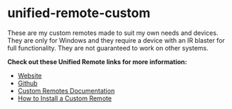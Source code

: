 # unified-remote-custom

These are my custom remotes made to suit my own needs and devices. They are only for Windows and they require a device with an IR blaster for full functionality. They are not guaranteed to work on other systems.

**Check out these Unified Remote links for more information:**

* [Website](http://www.unifiedremote.com/)
* [Github](https://github.com/unifiedremote)
* [Custom Remotes Documentation](https://github.com/unifiedremote/Docs)
* [How to Install a Custom Remote](https://www.unifiedremote.com/tutorials/how-to-install-a-custom-remote)

